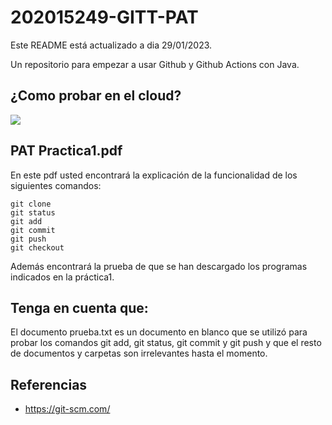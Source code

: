 # 202015249-GITT-PAT

Este README está actualizado a dia 29/01/2023.

Un repositorio para empezar a usar Github y Github Actions con Java.




## ¿Como probar en el cloud?

[![](https://gitpod.io/button/open-in-gitpod.svg)](https://gitpod.io/#https://github.com/gitt-3-pat/hello-world)


## PAT Practica1.pdf

 En este pdf usted encontrará la explicación de la funcionalidad de los siguientes comandos:

```
git clone
git status
git add
git commit
git push
git checkout
```
 Además encontrará la prueba de que se han descargado los programas indicados en la práctica1.

## Tenga en cuenta que:
El documento prueba.txt es un documento en blanco que se utilizó para probar los comandos git add, git status, git commit y git push y que el resto de documentos y carpetas son irrelevantes hasta el momento.


## Referencias

- https://git-scm.com/
